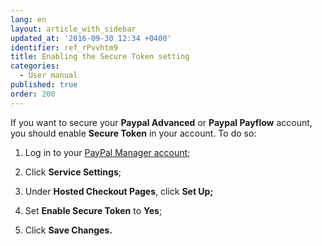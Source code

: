 ```yaml
---
lang: en
layout: article_with_sidebar
updated_at: '2016-09-30 12:34 +0400'
identifier: ref_rPvvhtm9
title: Enabling the Secure Token setting
categories:
  - User manual
published: true
order: 200
---
```



If you want to secure your **Paypal Advanced** or **Paypal Payflow** account, you should enable **Secure Token** in your account. To do so:

1.  Log in to your [PayPal Manager account](https://manager.paypal.com/);

2.  Click **Service Settings**;

3.  Under **Hosted Checkout Pages**, click **Set Up;**

4.  Set **Enable Secure Token** to **Yes**;

5.  Click **Save Changes.**
